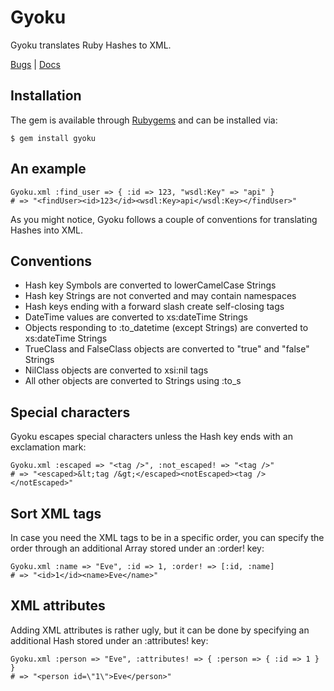 Gyoku
=====

Gyoku translates Ruby Hashes to XML.

[Bugs](http://github.com/rubiii/gyoku/issues) | [Docs](http://rubydoc.info/gems/gyoku/frames)

Installation
------------

The gem is available through [Rubygems](http://rubygems.org/gems/gyoku) and can be installed via:

    $ gem install gyoku

An example
----------

    Gyoku.xml :find_user => { :id => 123, "wsdl:Key" => "api" }
    # => "<findUser><id>123</id><wsdl:Key>api</wsdl:Key></findUser>"

As you might notice, Gyoku follows a couple of conventions for translating Hashes into XML.

Conventions
-----------

* Hash key Symbols are converted to lowerCamelCase Strings
* Hash key Strings are not converted and may contain namespaces
* Hash keys ending with a forward slash create self-closing tags
* DateTime values are converted to xs:dateTime Strings
* Objects responding to :to_datetime (except Strings) are converted to xs:dateTime Strings
* TrueClass and FalseClass objects are converted to "true" and "false" Strings
* NilClass objects are converted to xsi:nil tags
* All other objects are converted to Strings using :to_s

Special characters
------------------

Gyoku escapes special characters unless the Hash key ends with an exclamation mark:

    Gyoku.xml :escaped => "<tag />", :not_escaped! => "<tag />"
    # => "<escaped>&lt;tag /&gt;</escaped><notEscaped><tag /></notEscaped>"

Sort XML tags
-------------

In case you need the XML tags to be in a specific order, you can specify the order through an additional Array stored under an :order! key:

    Gyoku.xml :name => "Eve", :id => 1, :order! => [:id, :name]
    # => "<id>1</id><name>Eve</name>"

XML attributes
--------------

Adding XML attributes is rather ugly, but it can be done by specifying an additional Hash stored under an :attributes! key:

    Gyoku.xml :person => "Eve", :attributes! => { :person => { :id => 1 } }
    # => "<person id=\"1\">Eve</person>"
